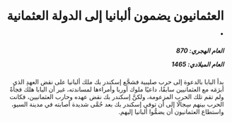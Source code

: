 <h1 dir="rtl">العثمانيون يضمون ألبانيا إلى الدولة العثمانية .</h1>

<h5 dir="rtl">العام الهجري:  870

العام الميلادي: 1465

</h5>

<p dir="rtl">بدأ البابا بالدعوة إلى حرب صليبية فشجَّع إسكندر بك ملك ألبانيا على نقض العهدِ الذي أبرَمَه مع العثمانيين سابقًا، داعيًا ملوك أوربا وأمراءها لمساندته، غير أن البابا هلك فجأةً ولم تقم تلك الحرب المزعومة، ولكنَّ إسكندر بك نقض عهده وحارب العثمانيين، فكانت الحرب بينهم سِجالًا إلى أن توفي إسكندر بك بعد حُمَّى شديدة أصابته في مدينة السيو، واستطاع العثمانيون أن يضمُّوا ألبانيا إليهم.</p></br>
